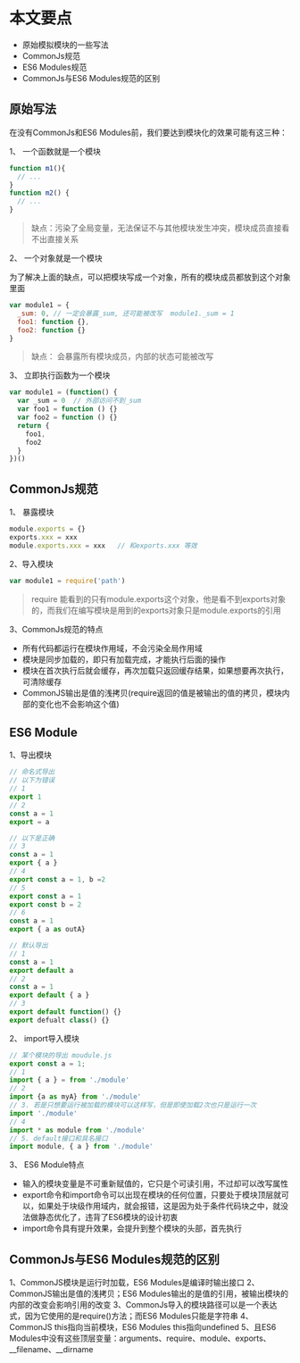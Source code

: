 # 本文要点
  * 原始模拟模块的一些写法
  * CommonJs规范
  * ES6 Modules规范
  * CommonJs与ES6 Modules规范的区别
  
## 原始写法
在没有CommonJs和ES6 Modules前，我们要达到模块化的效果可能有这三种：

1、 一个函数就是一个模块
```js
function m1(){
  // ...
}
function m2() {
  // ...
}
```
> 缺点：污染了全局变量，无法保证不与其他模块发生冲突，模块成员直接看不出直接关系

2、 一个对象就是一个模块

为了解决上面的缺点，可以把模块写成一个对象，所有的模块成员都放到这个对象里面
```js
var module1 = {
  _sum: 0, // 一定会暴露_sum, 还可能被改写  module1._sum = 1
  foo1: function {},
  foo2: function {}
}
```
> 缺点： 会暴露所有模块成员，内部的状态可能被改写

3、 立即执行函数为一个模块
```js
var module1 = (function() {
  var _sum = 0  // 外部访问不到_sum
  var foo1 = function () {}
  var foo2 = function () {}
  return {
    foo1,
    foo2
  }
})()
```

## CommonJs规范
1、 暴露模块
```js
module.exports = {}
exports.xxx = xxx
module.exports.xxx = xxx   // 和exports.xxx 等效
```
2、导入模块
```js
var module1 = require('path')
```

> require 能看到的只有module.exports这个对象，他是看不到exports对象的，而我们在编写模块是用到的exports对象只是module.exports的引用

3、CommonJs规范的特点
  * 所有代码都运行在模块作用域，不会污染全局作用域
  * 模块是同步加载的，即只有加载完成，才能执行后面的操作
  * 模块在首次执行后就会缓存，再次加载只返回缓存结果，如果想要再次执行，可清除缓存
  * CommonJS输出是值的浅拷贝(require返回的值是被输出的值的拷贝，模块内部的变化也不会影响这个值)

## ES6 Module
1、导出模块
```js
// 命名式导出
// 以下为错误
// 1
export 1
// 2
const a = 1
export = a

// 以下是正确
// 3
const a = 1
export { a }
// 4
export const a = 1, b =2
// 5
export const a = 1
export const b = 2
// 6
const a = 1
export { a as outA}

// 默认导出
// 1
const a = 1
export default a
// 2
const a = 1
export default { a }
// 3
export default function() {}
export defualt class() {}
```

2、 import导入模块
```js
// 某个模块的导出 moudule.js
export const a = 1;
// 1
import { a } = from './module'
// 2
import {a as myA} from './module'
// 3. 若是只想要运行被加载的模块可以这样写，但是即使加载2次也只是运行一次
import './module'
// 4
import * as module from './module'
// 5. default接口和具名接口
import module, { a } from './module'
```

3、 ES6 Module特点
* 输入的模块变量是不可重新赋值的，它只是个可读引用，不过却可以改写属性
* export命令和import命令可以出现在模块的任何位置，只要处于模块顶层就可以，如果处于块级作用域内，就会报错，这是因为处于条件代码块之中，就没法做静态优化了，违背了ES6模块的设计初衷
* import命令具有提升效果，会提升到整个模块的头部，首先执行

## CommonJs与ES6 Modules规范的区别
1、CommonJS模块是运行时加载，ES6 Modules是编译时输出接口
2、CommonJS输出是值的浅拷贝；ES6 Modules输出的是值的引用，被输出模块的内部的改变会影响引用的改变
3、CommonJs导入的模块路径可以是一个表达式，因为它使用的是require()方法；而ES6 Modules只能是字符串
4、CommonJS this指向当前模块，ES6 Modules this指向undefined
5、且ES6 Modules中没有这些顶层变量：arguments、require、module、exports、__filename、__dirname